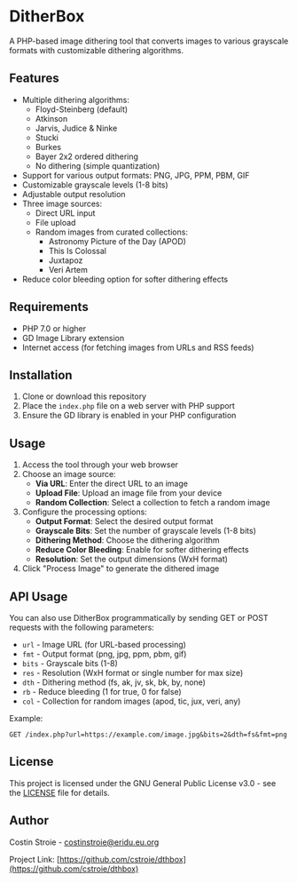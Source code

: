 # DitherBox

A PHP-based image dithering tool that converts images to various grayscale formats with customizable dithering algorithms.

## Features

- Multiple dithering algorithms:
  - Floyd-Steinberg (default)
  - Atkinson
  - Jarvis, Judice & Ninke
  - Stucki
  - Burkes
  - Bayer 2x2 ordered dithering
  - No dithering (simple quantization)
- Support for various output formats: PNG, JPG, PPM, PBM, GIF
- Customizable grayscale levels (1-8 bits)
- Adjustable output resolution
- Three image sources:
  - Direct URL input
  - File upload
  - Random images from curated collections:
    - Astronomy Picture of the Day (APOD)
    - This Is Colossal
    - Juxtapoz
    - Veri Artem
- Reduce color bleeding option for softer dithering effects

## Requirements

- PHP 7.0 or higher
- GD Image Library extension
- Internet access (for fetching images from URLs and RSS feeds)

## Installation

1. Clone or download this repository
2. Place the `index.php` file on a web server with PHP support
3. Ensure the GD library is enabled in your PHP configuration

## Usage

1. Access the tool through your web browser
2. Choose an image source:
   - **Via URL**: Enter the direct URL to an image
   - **Upload File**: Upload an image file from your device
   - **Random Collection**: Select a collection to fetch a random image
3. Configure the processing options:
   - **Output Format**: Select the desired output format
   - **Grayscale Bits**: Set the number of grayscale levels (1-8 bits)
   - **Dithering Method**: Choose the dithering algorithm
   - **Reduce Color Bleeding**: Enable for softer dithering effects
   - **Resolution**: Set the output dimensions (WxH format)
4. Click "Process Image" to generate the dithered image

## API Usage

You can also use DitherBox programmatically by sending GET or POST requests with the following parameters:

- `url` - Image URL (for URL-based processing)
- `fmt` - Output format (png, jpg, ppm, pbm, gif)
- `bits` - Grayscale bits (1-8)
- `res` - Resolution (WxH format or single number for max size)
- `dth` - Dithering method (fs, ak, jv, sk, bk, by, none)
- `rb` - Reduce bleeding (1 for true, 0 for false)
- `col` - Collection for random images (apod, tic, jux, veri, any)

Example:
```
GET /index.php?url=https://example.com/image.jpg&bits=2&dth=fs&fmt=png
```

## License

This project is licensed under the GNU General Public License v3.0 - see the [LICENSE](LICENSE) file for details.

## Author

Costin Stroie - [costinstroie@eridu.eu.org](mailto:costinstroie@eridu.eu.org)

Project Link: [https://github.com/cstroie/dthbox](https://github.com/cstroie/dthbox)
